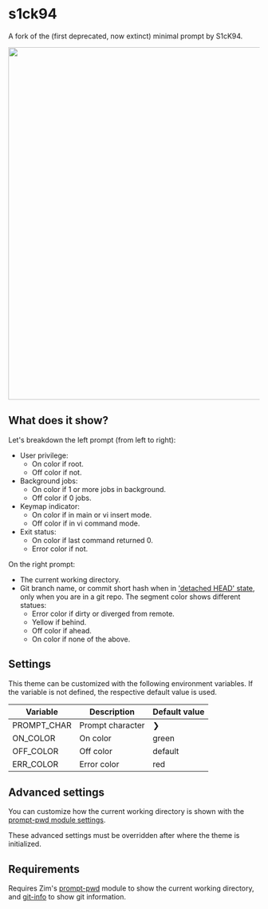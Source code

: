 s1ck94
======

A fork of the (first deprecated, now extinct) minimal prompt by S1cK94.

<img width="706" src="https://zimfw.github.io/images/prompts/s1ck94@2.png">

What does it show?
------------------

Let's breakdown the left prompt (from left to right):

  * User privilege:
    * On color if root.
    * Off color if not.
  * Background jobs:
    * On color if 1 or more jobs in background.
    * Off color if 0 jobs.
  * Keymap indicator:
    * On color if in main or vi insert mode.
    * Off color if in vi command mode.
  * Exit status:
    * On color if last command returned 0.
    * Error color if not.

On the right prompt:

  * The current working directory.
  * Git branch name, or commit short hash when in ['detached HEAD' state],
    only when you are in a git repo. The segment color shows different statues:
    * Error color if dirty or diverged from remote.
    * Yellow if behind.
    * Off color if ahead.
    * On color if none of the above.

Settings
--------

This theme can be customized with the following environment variables. If the
variable is not defined, the respective default value is used.

| Variable    | Description      | Default value |
| ----------- | ---------------- | ------------- |
| PROMPT_CHAR | Prompt character | ❯             |
| ON_COLOR    | On color         | green         |
| OFF_COLOR   | Off color        | default       |
| ERR_COLOR   | Error color      | red           |

Advanced settings
-----------------

You can customize how the current working directory is shown with the
[prompt-pwd module settings].

These advanced settings must be overridden after where the theme is initialized.

Requirements
------------

Requires Zim's [prompt-pwd] module to show the current working directory, and
[git-info] to show git information.

['detached HEAD' state]: https://git-scm.com/docs/git-checkout#_detached_head
[prompt-pwd module settings]: https://github.com/zimfw/prompt-pwd/blob/master/README.md#settings
[prompt-pwd]: https://github.com/zimfw/prompt-pwd
[git-info]: https://github.com/zimfw/git-info

